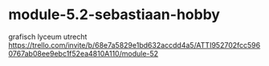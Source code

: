 # module-5.2-sebastiaan-hobby
grafisch lyceum utrecht
https://trello.com/invite/b/68e7a5829e1bd632accdd4a5/ATTI952702fcc5960767ab08ee9ebc1f52ea4810A110/module-52
